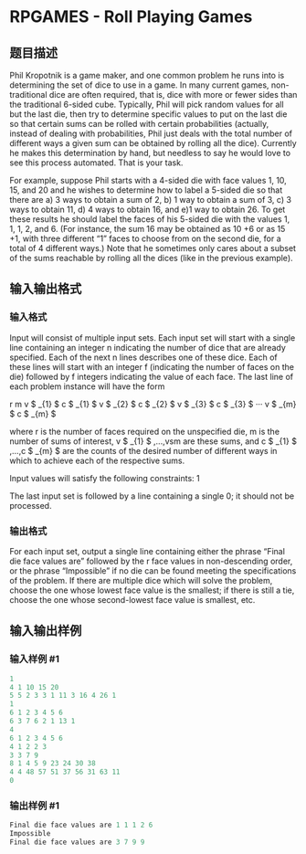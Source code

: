 # RPGAMES - Roll Playing Games

## 题目描述

Phil Kropotnik is a game maker, and one common problem he runs into is determining the set of dice to use in a game. In many current games, non-traditional dice are often required, that is, dice with more or fewer sides than the traditional 6-sided cube. Typically, Phil will pick random values for all but the last die, then try to determine specific values to put on the last die so that certain sums can be rolled with certain probabilities (actually, instead of dealing with probabilities, Phil just deals with the total number of different ways a given sum can be obtained by rolling all the dice). Currently he makes this determination by hand, but needless to say he would love to see this process automated. That is your task.

For example, suppose Phil starts with a 4-sided die with face values 1, 10, 15, and 20 and he wishes to determine how to label a 5-sided die so that there are a) 3 ways to obtain a sum of 2, b) 1 way to obtain a sum of 3, c) 3 ways to obtain 11, d) 4 ways to obtain 16, and e)1 way to obtain 26. To get these results he should label the faces of his 5-sided die with the values 1, 1, 1, 2, and 6. (For instance, the sum 16 may be obtained as 10 +6 or as 15 +1, with three different “1” faces to choose from on the second die, for a total of 4 different ways.) Note that he sometimes only cares about a subset of the sums reachable by rolling all the dices (like in the previous example).

## 输入输出格式

### 输入格式

Input will consist of multiple input sets. Each input set will start with a single line containing an integer n indicating the number of dice that are already specified. Each of the next n lines describes one of these dice. Each of these lines will start with an integer f (indicating the number of faces on the die) followed by f integers indicating the value of each face. The last line of each problem instance will have the form

r m v $ _{1} $ c $ _{1} $ v $ _{2} $ c $ _{2} $ v $ _{3} $ c $ _{3} $ ··· v $ _{m} $ c $ _{m} $

where r is the number of faces required on the unspecified die, m is the number of sums of interest, v $ _{1} $ ,...,vsm are these sums, and c $ _{1} $ ,...,c $ _{m} $ are the counts of the desired number of different ways in which to achieve each of the respective sums.

Input values will satisfy the following constraints: 1

The last input set is followed by a line containing a single 0; it should not be processed.

### 输出格式

For each input set, output a single line containing either the phrase “Final die face values are” followed by the r face values in non-descending order, or the phrase “Impossible” if no die can be found meeting the specifications of the problem. If there are multiple dice which will solve the problem, choose the one whose lowest face value is the smallest; if there is still a tie, choose the one whose second-lowest face value is smallest, etc.

## 输入输出样例

### 输入样例 #1

```cpp
1
4 1 10 15 20
5 5 2 3 3 1 11 3 16 4 26 1
1
6 1 2 3 4 5 6
6 3 7 6 2 1 13 1
4
6 1 2 3 4 5 6
4 1 2 2 3
3 3 7 9
8 1 4 5 9 23 24 30 38
4 4 48 57 51 37 56 31 63 11
0
```


### 输出样例 #1

```cpp
Final die face values are 1 1 1 2 6
Impossible
Final die face values are 3 7 9 9
```


